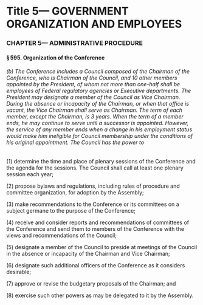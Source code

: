 
# Title 5— GOVERNMENT ORGANIZATION AND EMPLOYEES
### CHAPTER 5— ADMINISTRATIVE PROCEDURE
#### § 595. Organization of the Conference
###### (b) The Conference includes a Council composed of the Chairman of the Conference, who is Chairman of the Council, and 10 other members appointed by the President, of whom not more than one-half shall be employees of Federal regulatory agencies or Executive departments. The President may designate a member of the Council as Vice Chairman. During the absence or incapacity of the Chairman, or when that office is vacant, the Vice Chairman shall serve as Chairman. The term of each member, except the Chairman, is 3 years. When the term of a member ends, he may continue to serve until a successor is appointed. However, the service of any member ends when a change in his employment status would make him ineligible for Council membership under the conditions of his original appointment. The Council has the power to

(1) determine the time and place of plenary sessions of the Conference and the agenda for the sessions. The Council shall call at least one plenary session each year;

(2) propose bylaws and regulations, including rules of procedure and committee organization, for adoption by the Assembly;

(3) make recommendations to the Conference or its committees on a subject germane to the purpose of the Conference;

(4) receive and consider reports and recommendations of committees of the Conference and send them to members of the Conference with the views and recommendations of the Council;

(5) designate a member of the Council to preside at meetings of the Council in the absence or incapacity of the Chairman and Vice Chairman;

(6) designate such additional officers of the Conference as it considers desirable;

(7) approve or revise the budgetary proposals of the Chairman; and

(8) exercise such other powers as may be delegated to it by the Assembly.
